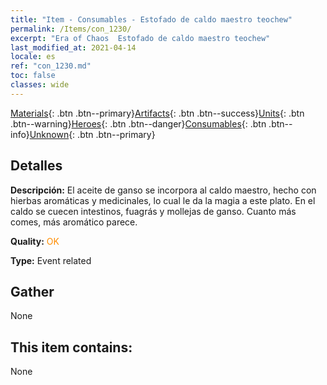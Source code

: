 ```yaml
---
title: "Item - Consumables - Estofado de caldo maestro teochew"
permalink: /Items/con_1230/
excerpt: "Era of Chaos  Estofado de caldo maestro teochew"
last_modified_at: 2021-04-14
locale: es
ref: "con_1230.md"
toc: false
classes: wide
---
```

 [Materials](/es/Items/){: .btn .btn--primary}[Artifacts](/es/Items/Artifacts/){: .btn .btn--success}[Units](/es/Items/Units/){: .btn .btn--warning}[Heroes](/es/Items/Heroes/){: .btn .btn--danger}[Consumables](/es/Items/Consumables/){: .btn .btn--info}[Unknown](/es/Items/Unknown/){: .btn .btn--primary}

## Detalles
 **Descripción:** El aceite de ganso se incorpora al caldo maestro, hecho con hierbas aromáticas y medicinales, lo cual le da la magia a este plato. En el caldo se cuecen intestinos, fuagrás y mollejas de ganso. Cuanto más comes, más aromático parece.

 **Quality:** <span style="color: #FF8C00">OK</span>

 **Type:** Event related

## Gather

  None

## This item contains:

  None

